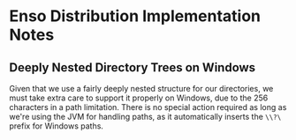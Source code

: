 # Enso Distribution Implementation Notes

## Deeply Nested Directory Trees on Windows
Given that we use a fairly deeply nested structure for our directories,
we must take extra care to support it properly on Windows, due to the 256
characters in a path limitation.
There is no special action required as long as we're using the JVM for handling
paths, as it automatically inserts the `\\?\ ` prefix for Windows paths.